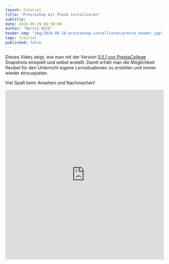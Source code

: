 ```yaml
---
layout: tutorial
title: "Prestashop mit Plesk installieren"
subtitle:
date: 2020-09-29 08:30:00
author: "Martin Kolb"
header-img: "img/2018-06-18-prestashop-installieren/presta_header.jpg"
tags: tutorial
published: false
---
```


Dieses Video zeigt, wie man mit der Version [0.5.1 von PrestaCollege](https://github.com/fitforecommerce/prestacollege/releases/tag/v0.5.1) Snapshots einspielt und selbst erstellt. Damit erhält man die Möglichkeit flexibel für den Unterricht eigene Lernsituationen zu erstellen und immer wieder einzuspielen.

Viel Spaß beim Ansehen und Nachmachen!

<iframe width="100%" height="540px" src="https://www.youtube.com/embed/VhwDSjooOis" frameborder="0" allow="accelerometer; autoplay; encrypted-media; gyroscope; picture-in-picture" allowfullscreen></iframe>
